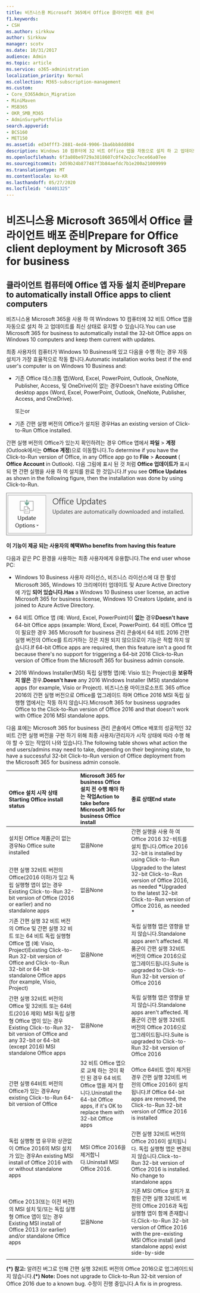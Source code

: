 ```yaml
---
title: 비즈니스용 Microsoft 365에서 Office 클라이언트 배포 준비
f1.keywords:
- CSH
ms.author: sirkkuw
author: Sirkkuw
manager: scotv
ms.date: 10/31/2017
audience: Admin
ms.topic: article
ms.service: o365-administration
localization_priority: Normal
ms.collection: M365-subscription-management
ms.custom:
- Core_O365Admin_Migration
- MiniMaven
- MSB365
- OKR_SMB_M365
- AdminSurgePortfolio
search.appverid:
- BCS160
- MET150
ms.assetid: ed34fff3-2881-4ed4-9906-1ba6bb8dd804
description: Windows 10 컴퓨터에 32 비트 Office 앱을 자동으로 설치 하 고 업데이트 된 상태로 유지 하는 방법에 대해 알아봅니다.
ms.openlocfilehash: 6f3a80be9729a3818607c0f42e2cc7ece66a07ee
ms.sourcegitcommit: 2d59b24b877487f3b84aefdc7b1e200a21009999
ms.translationtype: MT
ms.contentlocale: ko-KR
ms.lasthandoff: 05/27/2020
ms.locfileid: "44401325"
---
```

# <a name="prepare-for-office-client-deployment-by-microsoft-365-for-business"></a><span data-ttu-id="a3f8c-103">비즈니스용 Microsoft 365에서 Office 클라이언트 배포 준비</span><span class="sxs-lookup"><span data-stu-id="a3f8c-103">Prepare for Office client deployment by Microsoft 365 for business</span></span>

## <a name="prepare-to-automatically-install-office-apps-to-client-computers"></a><span data-ttu-id="a3f8c-104">클라이언트 컴퓨터에 Office 앱 자동 설치 준비</span><span class="sxs-lookup"><span data-stu-id="a3f8c-104">Prepare to automatically install Office apps to client computers</span></span>

<span data-ttu-id="a3f8c-105">비즈니스용 Microsoft 365을 사용 하 여 Windows 10 컴퓨터에 32 비트 Office 앱을 자동으로 설치 하 고 업데이트를 최신 상태로 유지할 수 있습니다.</span><span class="sxs-lookup"><span data-stu-id="a3f8c-105">You can use Microsoft 365 for business to automatically install the 32-bit Office apps on Windows 10 computers and keep them current with updates.</span></span>
  
<span data-ttu-id="a3f8c-106">최종 사용자의 컴퓨터가 Windows 10 Business에 있고 다음을 수행 하는 경우 자동 설치가 가장 효율적으로 작동 합니다.</span><span class="sxs-lookup"><span data-stu-id="a3f8c-106">Automatic installation works best if the end user's computer is on Windows 10 Business and:</span></span>
  
- <span data-ttu-id="a3f8c-107">기존 Office 데스크톱 앱(Word, Excel, PowerPoint, Outlook, OneNote, Publisher, Access, 및 OneDrive)이 없는 경우</span><span class="sxs-lookup"><span data-stu-id="a3f8c-107">Doesn't have existing Office desktop apps (Word, Excel, PowerPoint, Outlook, OneNote, Publisher, Access, and OneDrive).</span></span>
    
    <span data-ttu-id="a3f8c-108">또는</span><span class="sxs-lookup"><span data-stu-id="a3f8c-108">or</span></span>
    
- <span data-ttu-id="a3f8c-109">기존 간편 실행 버전의 Office가 설치된 경우</span><span class="sxs-lookup"><span data-stu-id="a3f8c-109">Has an existing version of Click-to-Run Office installed.</span></span>
    
<span data-ttu-id="a3f8c-110">간편 실행 버전의 Office가 있는지 확인하려는 경우 Office 앱에서 **파일** \> **계정**(Outlook에서는 **Office 계정**)으로 이동합니다.</span><span class="sxs-lookup"><span data-stu-id="a3f8c-110">To determine if you have the Click-to-Run version of Office, in any Office app go to **File** \> **Account** ( **Office Account** in Outlook).</span></span> <span data-ttu-id="a3f8c-111">다음 그림에 표시 된 것 처럼 **Office 업데이트가** 표시 되 면 간편 실행을 사용 하 여 설치를 완료 한 것입니다.</span><span class="sxs-lookup"><span data-stu-id="a3f8c-111">If you see **Office Updates** as shown in the following figure, then the installation was done by using Click-to-Run.</span></span> 
  
![Screenshot of Office updates in Office app Account](../media/e3439380-fa43-4ed6-ae5d-64851c297df5.png)
  
 <span data-ttu-id="a3f8c-113">**이 기능이 제공 되는 사용자의 혜택**</span><span class="sxs-lookup"><span data-stu-id="a3f8c-113">**Who benefits from having this feature**</span></span>
  
<span data-ttu-id="a3f8c-114">다음과 같은 PC 환경을 사용하는 최종 사용자에게 유용합니다.</span><span class="sxs-lookup"><span data-stu-id="a3f8c-114">The end user whose PC:</span></span>
  
- <span data-ttu-id="a3f8c-115">Windows 10 Business 사용자 라이선스, 비즈니스 라이선스에 대 한 활성 Microsoft 365, Windows 10 크리에이터 업데이트 및 Azure Active Directory에 가입 **되어 있습니다.**</span><span class="sxs-lookup"><span data-stu-id="a3f8c-115">**Has**  a Windows 10 Business user license, an active Microsoft 365 for business license, Windows 10 Creators Update, and is joined to Azure Active Directory.</span></span> 
    
- <span data-ttu-id="a3f8c-116">64 비트 Office 앱 (예: Word, Excel, PowerPoint)이 **없는** 경우</span><span class="sxs-lookup"><span data-stu-id="a3f8c-116">**Doesn't have** 64-bit Office apps (example: Word, Excel, PowerPoint).</span></span> <span data-ttu-id="a3f8c-117">64 비트 Office 앱이 필요한 경우 365 Microsoft for business 관리 콘솔에서 64 비트 2016 간편 실행 버전의 Office를 트리거하는 것은 지원 되지 않으므로이 기능은 적합 하지 않습니다.</span><span class="sxs-lookup"><span data-stu-id="a3f8c-117">If 64-bit Office apps are required, then this feature isn't a good fit because there's no support for triggering a 64-bit 2016 Click-to-Run version of Office from the Microsoft 365 for business admin console.</span></span> 
    
- <span data-ttu-id="a3f8c-118">2016 Windows Installer(MSI) 독립 실행형 앱(예: Visio 또는 Project)을 **보유하지 않은** 경우.</span><span class="sxs-lookup"><span data-stu-id="a3f8c-118">**Doesn't have** any 2016 Windows Installer (MSI) standalone apps (for example, Visio or Project).</span></span> <span data-ttu-id="a3f8c-119">비즈니스용 마이크로소프트 365 office 2016의 간편 실행 버전으로 Office를 업그레이드 하며 Office 2016 MSI 독립 실행형 앱에서는 작동 하지 않습니다.</span><span class="sxs-lookup"><span data-stu-id="a3f8c-119">Microsoft 365 for business upgrades Office to the Click-to-Run version of Office 2016 and that doesn't work with Office 2016 MSI standalone apps.</span></span> 
    
<span data-ttu-id="a3f8c-120">다음 표에는 Microsoft 365 for business 관리 콘솔에서 Office 배포의 성공적인 32 비트 간편 실행 버전을 구현 하기 위해 최종 사용자/관리자가 시작 상태에 따라 수행 해야 할 수 있는 작업이 나와 있습니다.</span><span class="sxs-lookup"><span data-stu-id="a3f8c-120">The following table shows what action the end users/admins may need to take, depending on their beginning state, to have a successful 32-bit Click-to-Run version of Office deployment from the Microsoft 365 for business admin console.</span></span>
  
|<span data-ttu-id="a3f8c-121">**Office 설치 시작 상태**</span><span class="sxs-lookup"><span data-stu-id="a3f8c-121">**Starting Office install status**</span></span>|<span data-ttu-id="a3f8c-122">**Microsoft 365 for business Office 설치 전 수행 해야 하는 작업**</span><span class="sxs-lookup"><span data-stu-id="a3f8c-122">**Action to take before Microsoft 365 for business Office install**</span></span>|<span data-ttu-id="a3f8c-123">**종료 상태**</span><span class="sxs-lookup"><span data-stu-id="a3f8c-123">**End state**</span></span>|
|:-----|:-----|:-----|
|<span data-ttu-id="a3f8c-124">설치된 Office 제품군이 없는 경우</span><span class="sxs-lookup"><span data-stu-id="a3f8c-124">No Office suite installed</span></span>  <br/> |<span data-ttu-id="a3f8c-125">없음</span><span class="sxs-lookup"><span data-stu-id="a3f8c-125">None</span></span>  <br/> |<span data-ttu-id="a3f8c-126">간편 실행을 사용 하 여 Office 2016 32-비트를 설치 합니다.</span><span class="sxs-lookup"><span data-stu-id="a3f8c-126">Office 2016 32-bit is installed by using Click-to-Run</span></span>  <br/> |
|<span data-ttu-id="a3f8c-127">간편 실행 32비트 버전의 Office(2016 이하)가 있고 독립 실행형 앱이 없는 경우</span><span class="sxs-lookup"><span data-stu-id="a3f8c-127">Existing Click-to-Run 32-bit version of Office (2016 or earlier) and no standalone apps</span></span>  <br/> |<span data-ttu-id="a3f8c-128">없음</span><span class="sxs-lookup"><span data-stu-id="a3f8c-128">None</span></span>  <br/> |<span data-ttu-id="a3f8c-129">Upgraded to the latest 32-bit Click-to-Run version of Office 2016, as needed **\***</span><span class="sxs-lookup"><span data-stu-id="a3f8c-129">Upgraded to the latest 32-bit Click-to-Run version of Office 2016, as needed **\***</span></span> <br/> |
|<span data-ttu-id="a3f8c-130">기존 간편 실행 32 비트 버전의 Office 및 간편 실행 32 비트 또는 64 비트 독립 실행형 Office 앱 (예: Visio, Project)</span><span class="sxs-lookup"><span data-stu-id="a3f8c-130">Existing Click-to-Run 32-bit version of Office and Click-to-Run 32-bit or 64-bit standalone Office apps (for example, Visio, Project)</span></span>  <br/> |<span data-ttu-id="a3f8c-131">없음</span><span class="sxs-lookup"><span data-stu-id="a3f8c-131">None</span></span>  <br/> |<span data-ttu-id="a3f8c-132">독립 실행형 앱은 영향을 받지 않습니다.</span><span class="sxs-lookup"><span data-stu-id="a3f8c-132">Standalone apps aren't affected.</span></span> <span data-ttu-id="a3f8c-133">제품군이 간편 실행 32비트 버전의 Office 2016으로 업그레이드됩니다.</span><span class="sxs-lookup"><span data-stu-id="a3f8c-133">Suite is upgraded to Click-to-Run 32-bit version of Office 2016</span></span>  <br/> |
|<span data-ttu-id="a3f8c-134">간편 실행 32비트 버전의 Office 및 32비트 또는 64비트(2016 제외) MSI 독립 실행형 Office 앱이 있는 경우</span><span class="sxs-lookup"><span data-stu-id="a3f8c-134">Existing Click-to-Run 32-bit version of Office and any 32-bit or 64-bit (except 2016) MSI standalone Office apps</span></span>  <br/> |<span data-ttu-id="a3f8c-135">없음</span><span class="sxs-lookup"><span data-stu-id="a3f8c-135">None</span></span>  <br/> |<span data-ttu-id="a3f8c-136">독립 실행형 앱은 영향을 받지 않습니다.</span><span class="sxs-lookup"><span data-stu-id="a3f8c-136">Standalone apps aren't affected.</span></span> <span data-ttu-id="a3f8c-137">제품군이 간편 실행 32비트 버전의 Office 2016으로 업그레이드됩니다.</span><span class="sxs-lookup"><span data-stu-id="a3f8c-137">Suite is upgraded to Click-to-Run 32-bit version of Office 2016</span></span>  <br/> ||||
|<span data-ttu-id="a3f8c-138">간편 실행 64비트 버전의 Office가 있는 경우</span><span class="sxs-lookup"><span data-stu-id="a3f8c-138">Any existing Click-to-Run 64-bit version of Office</span></span>  <br/> |<span data-ttu-id="a3f8c-139">32 비트 Office 앱으로 교체 하는 것이 확인 된 경우 64 비트 Office 앱을 제거 합니다.</span><span class="sxs-lookup"><span data-stu-id="a3f8c-139">Uninstall the 64-bit Office apps, if it's OK to replace them with 32-bit Office apps</span></span>  <br/> |<span data-ttu-id="a3f8c-140">Office 64비트 앱이 제거된 경우 간편 실행 32비트 버전의 Office 2016이 설치됩니다.</span><span class="sxs-lookup"><span data-stu-id="a3f8c-140">If Office 64-bit apps are removed, the Click-to-Run 32-bit version of Office 2016 is installed</span></span>  <br/> |
|<span data-ttu-id="a3f8c-141">독립 실행형 앱 유무와 상관없이 Office 2016의 MSI 설치가 있는 경우</span><span class="sxs-lookup"><span data-stu-id="a3f8c-141">An existing MSI install of Office 2016 with or without standalone apps</span></span>  <br/> |<span data-ttu-id="a3f8c-142">MSI Office 2016을 제거합니다.</span><span class="sxs-lookup"><span data-stu-id="a3f8c-142">Uninstall MSI Office 2016.</span></span>  <br/> |<span data-ttu-id="a3f8c-p106">간편 실행 32비트 버전의 Office 2016이 설치됩니다. 독립 실행형 앱은 변경되지 않습니다.</span><span class="sxs-lookup"><span data-stu-id="a3f8c-p106">Click-to-Run 32-bit version of Office 2016 is installed. No change to standalone apps</span></span>  <br/> |
|<span data-ttu-id="a3f8c-145">Office 2013(또는 이전 버전)의 MSI 설치 및/또는 독립 실행형 Office 앱이 있는 경우</span><span class="sxs-lookup"><span data-stu-id="a3f8c-145">Existing MSI install of Office 2013 (or earlier) and/or standalone Office apps</span></span>  <br/> |<span data-ttu-id="a3f8c-146">없음</span><span class="sxs-lookup"><span data-stu-id="a3f8c-146">None</span></span>  <br/> |<span data-ttu-id="a3f8c-147">기존 MSI Office 설치가 포함된 간편 실행 32비트 버전의 Office 2016과 독립 실행형 앱이 함께 존재합니다.</span><span class="sxs-lookup"><span data-stu-id="a3f8c-147">Click-to-Run 32-bit version of Office 2016 with the pre-existing MSI Office install (and standalone apps) exist side-by-side</span></span>  <br/> |
||||
   
 <span data-ttu-id="a3f8c-148">**(\*) 참고:** 알려진 버그로 인해 간편 실행 32비트 버전의 Office 2016으로 업그레이드되지 않습니다.</span><span class="sxs-lookup"><span data-stu-id="a3f8c-148">**(\*) Note:** Does not upgrade to Click-to-Run 32-bit version of Office 2016 due to a known bug.</span></span> <span data-ttu-id="a3f8c-149">수정이 진행 중입니다.</span><span class="sxs-lookup"><span data-stu-id="a3f8c-149">A fix is in progress.</span></span> 
  
